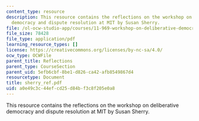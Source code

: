```yaml
---
content_type: resource
description: This resource contains the reflections on the workshop on deliberative
  democracy and dispute resolution at MIT by Susan Sherry.
file: /ol-ocw-studio-app/courses/11-969-workshop-on-deliberative-democracy-and-dispute-resolution-summer-2005/a0e49c3c44efcd25d84bf3c8f205e0a8_sherry_ref.pdf
file_size: 78428
file_type: application/pdf
learning_resource_types: []
license: https://creativecommons.org/licenses/by-nc-sa/4.0/
ocw_type: OCWFile
parent_title: Reflections
parent_type: CourseSection
parent_uid: 5efb6cbf-8be1-d826-ca42-afb8549867d4
resourcetype: Document
title: sherry_ref.pdf
uid: a0e49c3c-44ef-cd25-d84b-f3c8f205e0a8
---
```

This resource contains the reflections on the workshop on deliberative democracy and dispute resolution at MIT by Susan Sherry.